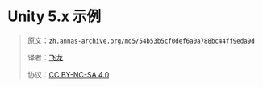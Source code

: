 # Unity 5.x 示例

> 原文：[`zh.annas-archive.org/md5/54b53b5cf0def6a0a788bc44ff9eda9d`](https://zh.annas-archive.org/md5/54b53b5cf0def6a0a788bc44ff9eda9d)
> 
> 译者：[飞龙](https://github.com/wizardforcel)
> 
> 协议：[CC BY-NC-SA 4.0](http://creativecommons.org/licenses/by-nc-sa/4.0/)